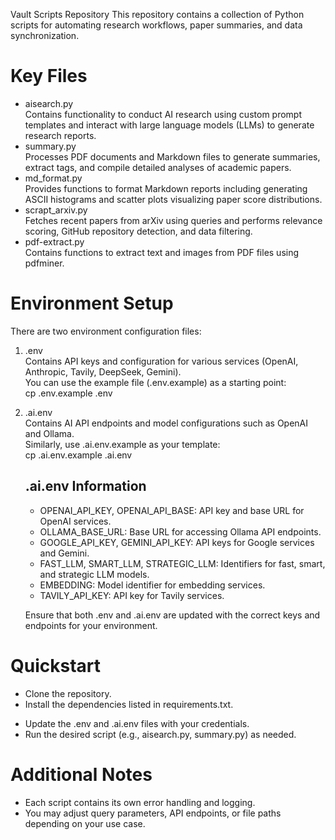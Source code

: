 Vault Scripts Repository
This repository contains a collection of Python scripts for automating research workflows, paper summaries, and data synchronization.

# Key Files

- aisearch.py  
  Contains functionality to conduct AI research using custom prompt templates and interact with large language models (LLMs) to generate research reports.
- summary.py  
  Processes PDF documents and Markdown files to generate summaries, extract tags, and compile detailed analyses of academic papers.
- md_format.py  
  Provides functions to format Markdown reports including generating ASCII histograms and scatter plots visualizing paper score distributions.
- scrapt_arxiv.py  
  Fetches recent papers from arXiv using queries and performs relevance scoring, GitHub repository detection, and data filtering.
- pdf-extract.py  
  Contains functions to extract text and images from PDF files using pdfminer.

# Environment Setup

There are two environment configuration files:

1. .env  
   Contains API keys and configuration for various services (OpenAI, Anthropic, Tavily, DeepSeek, Gemini).  
   You can use the example file (.env.example) as a starting point:  
   cp .env.example .env  
2. .ai.env  
   Contains AI API endpoints and model configurations such as OpenAI and Ollama.  
   Similarly, use .ai.env.example as your template:  
   cp .ai.env.example .ai.env  

   ## .ai.env Information
   - OPENAI_API_KEY, OPENAI_API_BASE: API key and base URL for OpenAI services.
   - OLLAMA_BASE_URL: Base URL for accessing Ollama API endpoints.
   - GOOGLE_API_KEY, GEMINI_API_KEY: API keys for Google services and Gemini.
   - FAST_LLM, SMART_LLM, STRATEGIC_LLM: Identifiers for fast, smart, and strategic LLM models.
   - EMBEDDING: Model identifier for embedding services.
   - TAVILY_API_KEY: API key for Tavily services.

   Ensure that both .env and .ai.env are updated with the correct keys and endpoints for your environment.

# Quickstart

- Clone the repository.
- Install the dependencies listed in requirements.txt.
<!-- - Install Ollama for Local LLM. -->
- Update the .env and .ai.env files with your credentials.
- Run the desired script (e.g., aisearch.py, summary.py) as needed.


# Additional Notes

- Each script contains its own error handling and logging.
- You may adjust query parameters, API endpoints, or file paths depending on your use case.